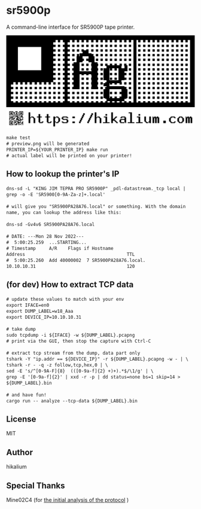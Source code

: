 # sr5900p

A command-line interface for SR5900P tape printer.

![](./assets/test_pattern_18mm.png)
![](./assets/qr_text_18mm.png)

```
make test
# preview.png will be generated
PRINTER_IP=${YOUR_PRINTER_IP} make run
# actual label will be printed on your printer!
```

## How to lookup the printer's IP
```
dns-sd -L "KING JIM TEPRA PRO SR5900P" _pdl-datastream._tcp local | grep -o -E 'SR5900[0-9A-Za-z]+.local'

# will give you "SR5900PA28A76.local" or something. With the domain name, you can lookup the address like this:

dns-sd -Gv4v6 SR5900PA28A76.local

# DATE: ---Mon 28 Nov 2022---
#  5:00:25.259  ...STARTING...
# Timestamp     A/R    Flags if Hostname                               Address                                      TTL
#  5:00:25.260  Add 40000002  7 SR5900PA28A76.local.                   10.10.10.31                                  120
```

## (for dev) How to extract TCP data
```
# update these values to match with your env
export IFACE=en0
export DUMP_LABEL=w18_Aaa
export DEVICE_IP=10.10.10.31

# take dump
sudo tcpdump -i ${IFACE} -w ${DUMP_LABEL}.pcapng
# print via the GUI, then stop the capture with Ctrl-C

# extract tcp stream from the dump, data part only
tshark -Y "ip.addr == ${DEVICE_IP}" -r ${DUMP_LABEL}.pcapng -w - | \
tshark -r - -q -z follow,tcp,hex,0 | \
sed -E 's/^[0-9A-F]{8}  (([0-9a-f]{2} +)+).*$/\1/g' | \
grep -E '[0-9a-f]{2}' | xxd -r -p | dd status=none bs=1 skip=14 > ${DUMP_LABEL}.bin

# and have fun!
cargo run -- analyze --tcp-data ${DUMP_LABEL}.bin
```

## License
MIT

## Author
hikalium

## Special Thanks
Mine02C4 (for [the initial analysis of the protocol](https://github.com/Mine02C4/TEPRA_PRO_SR5900P_analysis) )
